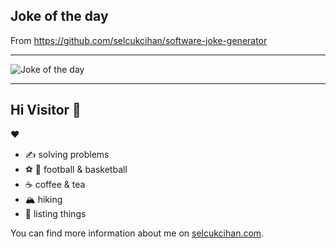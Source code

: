 ## Joke of the day

From https://github.com/selcukcihan/software-joke-generator

----------------

![Joke of the day](https://cihan-software-joke-generator-bucket.s3.eu-west-1.amazonaws.com/joke.svg)

----------------

## Hi Visitor 👋

❤️
* ✍️ solving problems
* ⚽ 🏀 football & basketball
* ☕ coffee & tea
* 🏔️ hiking
* 🧵 listing things

You can find more information about me on [selcukcihan.com](https://selcukcihan.com).
